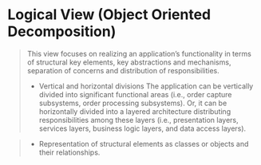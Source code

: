 # Logical View (Object Oriented Decomposition)
>This view focuses on realizing an application’s functionality in terms of structural key elements, key abstractions and mechanisms, separation of concerns and distribution of responsibilities.
>- Vertical and horizontal divisions The application can be vertically divided into significant functional areas (i.e., order capture subsystems, order processing subsystems).
>Or, it can be horizontally divided into a layered architecture distributing responsibilities among these layers (i.e., presentation layers, services layers, business logic layers, and data access layers).

>- Representation of structural elements as classes or objects and their relationships.
<!--stackedit_data:
eyJoaXN0b3J5IjpbLTU3OTM1MTQ2XX0=
-->